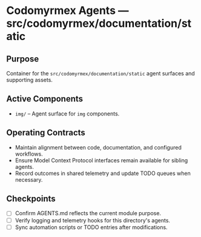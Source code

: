 # Codomyrmex Agents — src/codomyrmex/documentation/static

## Purpose
Container for the `src/codomyrmex/documentation/static` agent surfaces and supporting assets.

## Active Components
- `img/` – Agent surface for `img` components.

## Operating Contracts
- Maintain alignment between code, documentation, and configured workflows.
- Ensure Model Context Protocol interfaces remain available for sibling agents.
- Record outcomes in shared telemetry and update TODO queues when necessary.

## Checkpoints
- [ ] Confirm AGENTS.md reflects the current module purpose.
- [ ] Verify logging and telemetry hooks for this directory's agents.
- [ ] Sync automation scripts or TODO entries after modifications.
